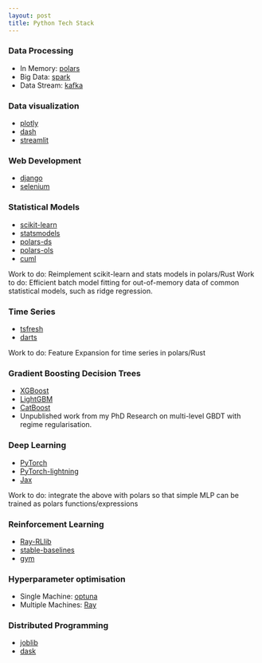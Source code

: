 ```yaml
---
layout: post
title: Python Tech Stack
---
```




### Data Processing 
  - In Memory: [polars](https://github.com/pola-rs/polars)
  - Big Data: [spark](https://github.com/apache/spark)
  - Data Stream: [kafka](https://kafka.apache.org/)

### Data visualization
  - [plotly](https://github.com/plotly/plotly.py)
  - [dash](https://github.com/plotly/dash)
  - [streamlit](https://github.com/streamlit/streamlit)
   
### Web Development 
  - [django](https://github.com/django/django)
  - [selenium](https://github.com/SeleniumHQ/selenium)

### Statistical Models 
  - [scikit-learn](https://github.com/scikit-learn/scikit-learn)
  - [statsmodels](https://github.com/statsmodels/statsmodels)
  - [polars-ds](https://github.com/abstractqqq/polars_ds_extension)
  - [polars-ols](https://github.com/azmyrajab/polars_ols)
  - [cuml](https://github.com/rapidsai/cuml)

Work to do: Reimplement scikit-learn and stats models in polars/Rust 
Work to do: Efficient batch model fitting for out-of-memory data of common statistical models, such as ridge regression. 


### Time Series 
  - [tsfresh](https://github.com/blue-yonder/tsfresh)
  - [darts](https://github.com/unit8co/darts)

Work to do: Feature Expansion for time series in polars/Rust 


### Gradient Boosting Decision Trees
  - [XGBoost](https://github.com/dmlc/xgboost)
  - [LightGBM](https://github.com/microsoft/LightGBM)
  - [CatBoost](https://github.com/catboost/catboost)
  - Unpublished work from my PhD Research on multi-level GBDT with regime regularisation. 

### Deep Learning 
  - [PyTorch](https://github.com/pytorch/pytorch)
  - [PyTorch-lightning](https://github.com/Lightning-AI/pytorch-lightning)
  - [Jax](https://github.com/jax-ml/jax)

Work to do: integrate the above with polars so that simple MLP can be trained as polars functions/expressions 

### Reinforcement Learning 
  - [Ray-RLlib](https://docs.ray.io/en/latest/rllib/index.html)
  - [stable-baselines](https://github.com/DLR-RM/stable-baselines3)
  - [gym](https://github.com/openai/gym)

### Hyperparameter optimisation 
  - Single Machine: [optuna](https://github.com/optuna/optuna)
  - Multiple Machines: [Ray](https://docs.ray.io/en/latest/tune/index.html)

### Distributed Programming 
  - [joblib](https://github.com/joblib/joblib)
  - [dask](https://github.com/dask/dask)
